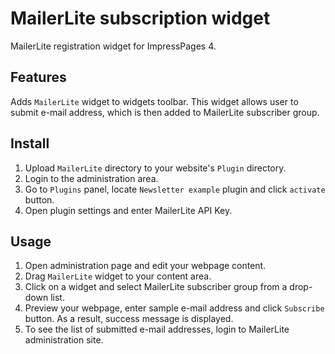 # MailerLite subscription widget

MailerLite registration widget for ImpressPages 4.

## Features

Adds `MailerLite` widget to widgets toolbar. This widget allows user to submit e-mail address, which is then added
to MailerLite subscriber group.

## Install

1. Upload `MailerLite` directory to your website's `Plugin` directory.
2. Login to the administration area.
3. Go to `Plugins` panel, locate `Newsletter example` plugin and click `activate` button.
4. Open plugin settings and enter MailerLite API Key.

## Usage

1. Open administration page and edit your webpage content.
2. Drag `MailerLite` widget to your content area. 
3. Click on a widget and select MailerLite subscriber group from a drop-down list.
3. Preview your webpage, enter sample e-mail address and click `Subscribe` button. As a result, success message is displayed.
4. To see the list of submitted e-mail addresses, login to MailerLite administration site.
